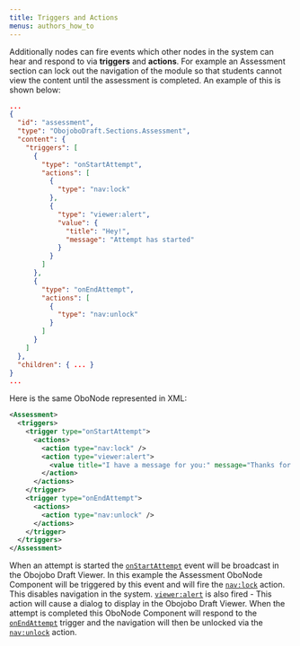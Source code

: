 ```yaml
---
title: Triggers and Actions
menus: authors_how_to
---
```


Additionally nodes can fire events which other nodes in the system can hear and respond to via **triggers** and **actions**. For example an Assessment section can lock out the navigation of the module so that students cannot view the content until the assessment is completed. An example of this is shown below:

```json
...
{
  "id": "assessment",
  "type": "ObojoboDraft.Sections.Assessment",
  "content": {
    "triggers": [
      {
        "type": "onStartAttempt",
        "actions": [
          {
            "type": "nav:lock"
          },
          {
            "type": "viewer:alert",
            "value": {
              "title": "Hey!",
              "message": "Attempt has started"
            }
          }
        ]
      },
      {
        "type": "onEndAttempt",
        "actions": [
          {
            "type": "nav:unlock"
          }
        ]
      }
    ]
  },
  "children": { ... }
}
...
```

Here is the same OboNode represented in XML:

```xml
<Assessment>
  <triggers>
    <trigger type="onStartAttempt">
      <actions>
        <action type="nav:lock" />
        <action type="viewer:alert">
          <value title="I have a message for you:" message="Thanks for clicking the button" />
        </action>
      </actions>
    </trigger>
    <trigger type="onEndAttempt">
      <actions>
        <action type="nav:unlock" />
      </actions>
    </trigger>
  </triggers>
</Assessment>
```

When an attempt is started the [`onStartAttempt`](obo_content_reference.md#triggers) event will be broadcast in the Obojobo Draft Viewer. In this example the Assessment OboNode Component will be triggered by this event and will fire the [`nav:lock`](events_3.3_all.md#nav-lock) action. This disables navigation in the system. [`viewer:alert`](events_3.3_all.md#viewer-alert) is also fired - This action will cause a dialog to display in the Obojobo Draft Viewer. When the attempt is completed this OboNode Component will respond to the [`onEndAttempt`](obo_content_reference.md#triggers) trigger and the navigation will then be unlocked via the [`nav:unlock`](events_3.3_all.md#nav-unlock) action.
